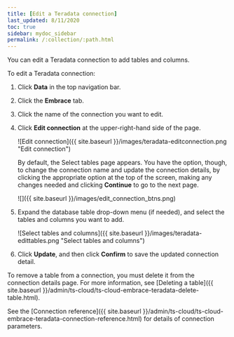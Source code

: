 ```yaml
---
title: [Edit a Teradata connection]
last_updated: 8/11/2020
toc: true
sidebar: mydoc_sidebar
permalink: /:collection/:path.html
---
```


You can edit a Teradata connection to add tables and columns.

To edit a Teradata connection:

1. Click **Data** in the top navigation bar.

2. Click the **Embrace** tab.

3. Click the name of the connection you want to edit.

4. Click **Edit connection** at the upper-right-hand side of the page.

   ![Edit connection]({{ site.baseurl }}/images/teradata-editconnection.png "Edit connection")

   By default, the Select tables page appears. You have the option, though, to change the connection name and update the connection details, by clicking the appropriate option at the top of the screen, making any changes needed and clicking **Continue** to go to the next page.

   ![]({{ site.baseurl }}/images/edit_connection_btns.png)

6. Expand the database table drop-down menu (if needed), and select the tables and columns you want to add.

   ![Select tables and columns]({{ site.baseurl }}/images/teradata-edittables.png "Select tables and columns")
   <!--![]({{ site.baseurl }}/images/connection-update.png "Edit connection dialog box") -->

7. Click **Update**, and then click **Confirm** to save the updated connection detail.

To remove a table from a connection, you must delete it from the connection details page. For more information, see [Deleting a table]({{ site.baseurl }}/admin/ts-cloud/ts-cloud-embrace-teradata-delete-table.html).

See the [Connection reference]({{ site.baseurl }}/admin/ts-cloud/ts-cloud-embrace-teradata-connection-reference.html) for details of connection parameters.
